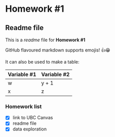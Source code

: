 # Homework \#1
## Readme file

This is a *readme* file for **Homework \#1**

GitHub flavoured markdown supports emojis\! :+1::grin:

It can also be used to make a table:

Variable \#1 | Variable \#2
------------ | -------------
w | y \+ 1
x | z

### Homework list
- [x] link to UBC Canvas
- [x] readme file
- [x] data exploration
